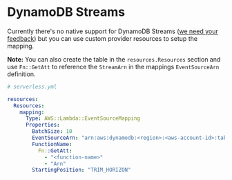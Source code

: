 <!--
title: SNS Event configuration docs
layout: Doc
-->

# DynamoDB Streams

Currently there's no native support for DynamoDB Streams ([we need your feedback](https://github.com/serverless/serverless/issues/1441))
but you can use custom provider resources to setup the mapping.

**Note:** You can also create the table in the `resources.Resources` section and use `Fn::GetAtt` to reference the `StreamArn`
in the mappings `EventSourceArn` definition.

```yml
# serverless.yml

resources:
  Resources:
    mapping:
      Type: AWS::Lambda::EventSourceMapping
      Properties:
        BatchSize: 10
        EventSourceArn: "arn:aws:dynamodb:<region>:<aws-account-id>:table/<table-name>/stream/<stream-name>"
        FunctionName:
          Fn::GetAtt:
            - "<function-name>"
            - "Arn"
        StartingPosition: "TRIM_HORIZON"
```
